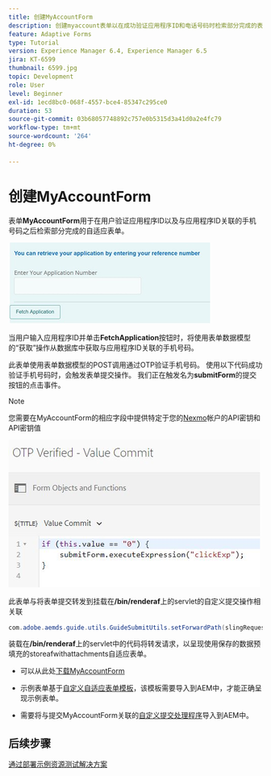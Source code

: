 ```yaml
---
title: 创建MyAccountForm
description: 创建myaccount表单以在成功验证应用程序ID和电话号码时检索部分完成的表单。
feature: Adaptive Forms
type: Tutorial
version: Experience Manager 6.4, Experience Manager 6.5
jira: KT-6599
thumbnail: 6599.jpg
topic: Development
role: User
level: Beginner
exl-id: 1ecd8bc0-068f-4557-bce4-85347c295ce0
duration: 53
source-git-commit: 03b68057748892c757e0b5315d3a41d0a2e4fc79
workflow-type: tm+mt
source-wordcount: '264'
ht-degree: 0%

---
```


# 创建MyAccountForm

表单&#x200B;**MyAccountForm**&#x200B;用于在用户验证应用程序ID以及与应用程序ID关联的手机号码之后检索部分完成的自适应表单。

![我的帐户表单](assets/6599.JPG)

当用户输入应用程序ID并单击&#x200B;**FetchApplication**&#x200B;按钮时，将使用表单数据模型的“获取”操作从数据库中获取与应用程序ID关联的手机号码。

此表单使用表单数据模型的POST调用通过OTP验证手机号码。 使用以下代码成功验证手机号码时，会触发表单提交操作。 我们正在触发名为&#x200B;**submitForm**&#x200B;的提交按钮的点击事件。

>[!NOTE]
> 您需要在MyAccountForm的相应字段中提供特定于您的[Nexmo](https://dashboard.nexmo.com/)帐户的API密钥和API密钥值

![trigger-submit](assets/trigger-submit.JPG)



此表单与将表单提交转发到挂载在&#x200B;**/bin/renderaf**&#x200B;上的servlet的自定义提交操作相关联

```java
com.adobe.aemds.guide.utils.GuideSubmitUtils.setForwardPath(slingRequest,"/bin/renderaf",null,null);
```

装载在&#x200B;**/bin/renderaf**&#x200B;上的servlet中的代码将转发请求，以呈现使用保存的数据预填充的storeafwithattachments自适应表单。


* 可以从此处[下载MyAccountForm](assets/my-account-form.zip)

* 示例表单基于[自定义自适应表单模板](assets/custom-template-with-page-component.zip)，该模板需要导入到AEM中，才能正确呈现示例表单。

* 需要将与提交MyAccountForm关联的[自定义提交处理程序](assets/custom-submit-my-account-form.zip)导入到AEM中。

## 后续步骤

[通过部署示例资源测试解决方案](./deploy-this-sample.md)
